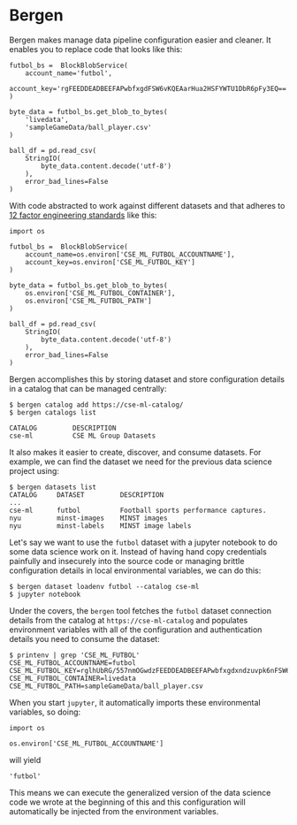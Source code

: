 # Bergen

Bergen makes manage data pipeline configuration easier and cleaner. It enables you to replace code that looks like this:

```
futbol_bs =  BlockBlobService(
	account_name='futbol',
	account_key='rgFEEDDEADBEEFAPwbfxgdFSW6vKQEAarHua2HSFYWTU1DbR6pFy3EQ=='
)

byte_data = futbol_bs.get_blob_to_bytes(
	'livedata',
	'sampleGameData/ball_player.csv'
)

ball_df = pd.read_csv(
	StringIO(
		byte_data.content.decode('utf-8')
	),
	error_bad_lines=False
)
```

With code abstracted to work against different datasets and that adheres to [12 factor engineering standards](https://12factor.net/) like this:

```
import os

futbol_bs =  BlockBlobService(
	account_name=os.environ['CSE_ML_FUTBOL_ACCOUNTNAME'],
	account_key=os.environ['CSE_ML_FUTBOL_KEY']
)

byte_data = futbol_bs.get_blob_to_bytes(
	os.environ['CSE_ML_FUTBOL_CONTAINER'],
	os.environ['CSE_ML_FUTBOL_PATH']
)

ball_df = pd.read_csv(
	StringIO(
		byte_data.content.decode('utf-8')
	),
	error_bad_lines=False
)
```

Bergen accomplishes this by storing dataset and store configuration details in a catalog that can be managed centrally:

```
$ bergen catalog add https://cse-ml-catalog/
$ bergen catalogs list

CATALOG			DESCRIPTION
cse-ml			CSE ML Group Datasets
```

It also makes it easier to create, discover, and consume datasets. For example, we can find the dataset we need for the previous data science project using:

```
$ bergen datasets list
CATALOG		DATASET			DESCRIPTION
...
cse-ml		futbol			Football sports performance captures.
nyu			minst-images	MINST images
nyu			minst-labels	MINST image labels
```

Let's say we want to use the `futbol` dataset with a jupyter notebook to do some data science work on it. Instead of having hand copy credentials painfully and insecurely into the source code or managing brittle configuration details in local environmental variables, we can do this:

```
$ bergen dataset loadenv futbol --catalog cse-ml
$ jupyter notebook
```

Under the covers, the `bergen` tool fetches the `futbol` dataset connection details from the catalog at `https://cse-ml-catalog` and populates environment variables with all of the configuration and authentication details you need to consume the dataset:

```
$ printenv | grep 'CSE_ML_FUTBOL'
CSE_ML_FUTBOL_ACCOUNTNAME=futbol
CSE_ML_FUTBOL_KEY=rglhUbRG/557nmOGwdzFEEDDEADBEEFAPwbfxgdxndzuvpk6nFSW6vKQEAarHua2HSFYWTU1DbR6pFy3EQ==
CSE_ML_FUTBOL_CONTAINER=livedata
CSE_ML_FUTBOL_PATH=sampleGameData/ball_player.csv
```

When you start `jupyter`, it automatically imports these environmental variables, so doing:

```
import os

os.environ['CSE_ML_FUTBOL_ACCOUNTNAME']
```

will yield

```
'futbol'
```

This means we can execute the generalized version of the data science code we wrote at the beginning of this and this configuration will automatically be injected from the environment variables.
